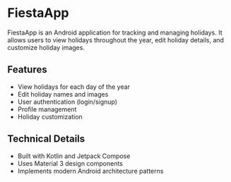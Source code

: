 # FiestaApp

FiestaApp is an Android application for tracking and managing holidays. It allows users to view holidays throughout the year, edit holiday details, and customize holiday images.

## Features

- View holidays for each day of the year
- Edit holiday names and images
- User authentication (login/signup)
- Profile management
- Holiday customization

## Technical Details

- Built with Kotlin and Jetpack Compose
- Uses Material 3 design components
- Implements modern Android architecture patterns